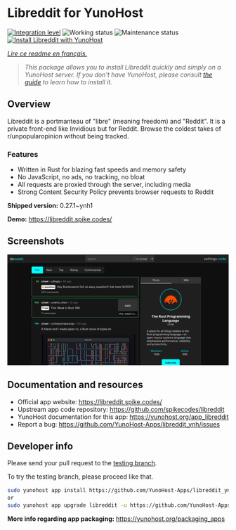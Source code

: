 <!--
N.B.: This README was automatically generated by https://github.com/YunoHost/apps/tree/master/tools/README-generator
It shall NOT be edited by hand.
-->

# Libreddit for YunoHost

[![Integration level](https://dash.yunohost.org/integration/libreddit.svg)](https://dash.yunohost.org/appci/app/libreddit) ![Working status](https://ci-apps.yunohost.org/ci/badges/libreddit.status.svg) ![Maintenance status](https://ci-apps.yunohost.org/ci/badges/libreddit.maintain.svg)  
[![Install Libreddit with YunoHost](https://install-app.yunohost.org/install-with-yunohost.svg)](https://install-app.yunohost.org/?app=libreddit)

*[Lire ce readme en français.](./README_fr.md)*

> *This package allows you to install Libreddit quickly and simply on a YunoHost server.
If you don't have YunoHost, please consult [the guide](https://yunohost.org/#/install) to learn how to install it.*

## Overview

Libreddit is a portmanteau of "libre" (meaning freedom) and "Reddit". It is a private front-end like Invidious but for Reddit. Browse the coldest takes of r/unpopularopinion without being tracked.

### Features

- Written in Rust for blazing fast speeds and memory safety
- No JavaScript, no ads, no tracking, no bloat
- All requests are proxied through the server, including media
- Strong Content Security Policy prevents browser requests to Reddit


**Shipped version:** 0.27.1~ynh1

**Demo:** https://libreddit.spike.codes/

## Screenshots

![Screenshot of Libreddit](./doc/screenshots/screenshot.png)

## Documentation and resources

* Official app website: <https://libreddit.spike.codes/>
* Upstream app code repository: <https://github.com/spikecodes/libreddit>
* YunoHost documentation for this app: <https://yunohost.org/app_libreddit>
* Report a bug: <https://github.com/YunoHost-Apps/libreddit_ynh/issues>

## Developer info

Please send your pull request to the [testing branch](https://github.com/YunoHost-Apps/libreddit_ynh/tree/testing).

To try the testing branch, please proceed like that.

``` bash
sudo yunohost app install https://github.com/YunoHost-Apps/libreddit_ynh/tree/testing --debug
or
sudo yunohost app upgrade libreddit -u https://github.com/YunoHost-Apps/libreddit_ynh/tree/testing --debug
```

**More info regarding app packaging:** <https://yunohost.org/packaging_apps>
